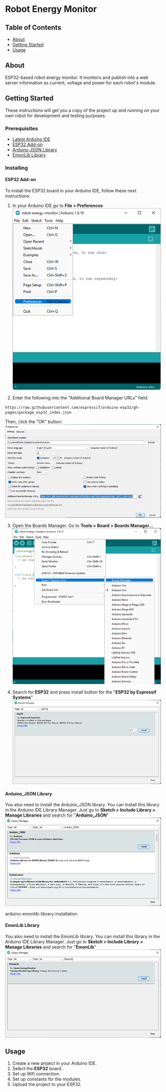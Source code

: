# Robot Energy Monitor

## Table of Contents

- [About](#about)
- [Getting Started](#getting_started)
- [Usage](#usage)


## About <a name = "about"></a>

ESP32-based robot energy monitor. It monitors and publish into a web server information as current, voltage and power for each robot's module.

## Getting Started <a name = "getting_started"></a>

These instructions will get you a copy of the project up and running on your own robot for development and testing purposes.

### Prerequisites

- [Latest Arduino IDE](arduino.cc/en/Main/Software)
- [ESP32 Add-on](#esp32)
- [Arduino JSON Library](#arduino_json_library)
- [EmonLib Library](#arduino_emonlib_library)

### Installing
#### ESP32 Add-on <a name = "esp32"></a>

To install the ESP32 board in your Arduino IDE, follow these next instructions:
1. In your Arduino IDE go to **File > Preferences** 
![arduino-open-preferences](https://github.com/khaledhazime/robot-energy-monitor/blob/main/config/img/arduino-open-preferences.png)

2. Enter the following into the "Additional Board Manager URLs" field:
```
https://raw.githubusercontent.com/espressif/arduino-esp32/gh-pages/package_esp32_index.json
```
Then, click the "OK" button:
![arduino-preferences](https://github.com/khaledhazime/robot-energy-monitor/blob/main/config/img/arduino-preferences.png)

3. Open the Boards Manager. Go to **Tools > Board > Boards Manager...**
![arduino-boards-manager](https://github.com/khaledhazime/robot-energy-monitor/blob/main/config/img/arduino-boards-manager.png)

4. Search for **ESP32** and press install button for the "**ESP32 by Expressif Systems**"
![arduino-esp32-board-installation](https://github.com/khaledhazime/robot-energy-monitor/blob/main/config/img/arduino-esp32-board-installation.png)

#### Arduino_JSON Library <a name = "arduino_json_library"></a>
You also need to install the Arduino_JSON library. You can install this library in the Arduino IDE Library Manager. Just go to **Sketch > Include Library > Manage Libraries** and search for "**Arduino_JSON**"
![arduino-json-library-installation](https://github.com/khaledhazime/robot-energy-monitor/blob/main/config/img/arduino-json-library-installation.png)

arduino-emonlib-library-installation
#### EmonLib Library <a name = "emonlib_library"></a>
You also need to install the EmonLib library. You can install this library in the Arduino IDE Library Manager. Just go to **Sketch > Include Library > Manage Libraries** and search for "**EmonLib**"
![arduino-emonlib-library-installation](https://github.com/khaledhazime/robot-energy-monitor/blob/main/config/img/arduino-emonlib-library-installation.png)

## Usage <a name = "usage"></a>

1. Create a new project in your Arduino IDE.
2. Select the **ESP32** board.
3. Set up Wifi connection.
4. Set up constants for the modules.
5. Upload the project to your ESP32.
